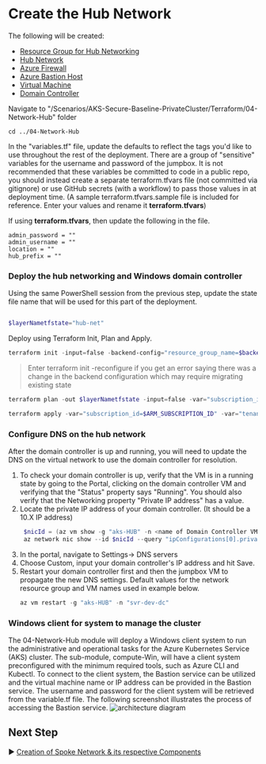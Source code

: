 # Create the Hub Network

The following will be created:
* [Resource Group for Hub Networking](./04-Network-Hub/hub-networking.tf)
* [Hub Network](./04-Network-Hub/hub-networking.tf)
* [Azure Firewall](./04-Network-Hub/firewall.tf)
* [Azure Bastion Host](./04-Network-Hub/hub-networking.tf)
* [Virtual Machine](./04-Network-Hub/dev-setup.tf)
* [Domain Controller](./04-Network-Hub/dev-setup-dc.tf)



Navigate to "/Scenarios/AKS-Secure-Baseline-PrivateCluster/Terraform/04-Network-Hub" folder
```
cd ../04-Network-Hub
```

In the "variables.tf" file, update the defaults to reflect the tags  you'd like to use throughout the rest of the deployment.  There are a group of "sensitive" variables for the username and password of the jumpbox.  It is not recommended that these variables be committed to code in a public repo, you should instead create a separate terraform.tfvars file (not committed via gitignore) or use GitHub secrets (with a workflow) to pass those values in at deployment time. (A sample terraform.tfvars.sample file is included for reference. Enter your values and rename it **terraform.tfvars**)

If using **terraform.tfvars**, then update the following in the file.

```
admin_password = ""
admin_username = ""
location = ""
hub_prefix = "" 
```

### Deploy the hub networking and Windows domain controller

Using the same PowerShell session from the previous step, update the state file name that will be used for this part of the deployment.

```PowerShell

$layerNametfstate="hub-net"

```

Deploy using Terraform Init, Plan and Apply. 

```PowerShell
terraform init -input=false -backend-config="resource_group_name=$backendResourceGroupName" -backend-config="storage_account_name=$backendStorageAccountName" -backend-config="container_name=$backendContainername" -backend-config="key=$layerNametfstate" -backend-config="subscription_id=$ARM_SUBSCRIPTION_ID" -backend-config="tenant_id=$tenantId" -backend-config="client_id=$servicePrincipalId" -backend-config="client_secret=$servicePrincipalKey"
```

> Enter terraform init -reconfigure if you get an error saying there was a change in the backend configuration which may require migrating existing state

```PowerShell
terraform plan -out $layerNametfstate -input=false -var="subscription_id=$ARM_SUBSCRIPTION_ID" -var="tenant_id=$tenantId" -var="client_id=$servicePrincipalId" -var="client_secret=$servicePrincipalKey" -var="resource_group_name=$backendResourceGroupName" -var="storage_account_name=$backendStorageAccountName" -var="container_name=$backendContainername" -var="access_key=$layerNametfstate"  
```

```PowerShell
terraform apply -var="subscription_id=$ARM_SUBSCRIPTION_ID" -var="tenant_id=$tenantId" -var="client_id=$servicePrincipalId" -var="client_secret=$servicePrincipalKey" -var="resource_group_name=$backendResourceGroupName" -var="storage_account_name=$backendStorageAccountName" -var="container_name=$backendContainername" -var="access_key=$layerNametfstate"
```

### Configure DNS on the hub network

After the domain controller is up and running, you will need to update the DNS on the virtual network to use the domain controller for resolution.

1. To check your domain controller is up, verify that the VM is in a running state by going to the Portal, clicking on the domain controller VM and verifying that the "Status" property says "Running". You should also verify that the Networking property "Private IP address" has a value. 
2. Locate the private IP address of your domain controller. (It should be a 10.X IP address)
   ```PowerShell
    $nicId = (az vm show -g "aks-HUB" -n <name of Domain Controller VM> --query "networkProfile.networkInterfaces[0].id")
    az network nic show --id $nicId --query "ipConfigurations[0].privateIpAddress"
   ```
3. In the portal, navigate to Settings-> DNS servers
4. Choose Custom, input your domain controller's IP address and hit Save. 
5. Restart your domain controller first and then the jumpbox VM to propagate the new DNS settings. Default values for the network resource group and VM names used in example below. 
   ```PowerShell
   az vm restart -g "aks-HUB" -n "svr-dev-dc"
   ```

### Windows client for system to manage the cluster
The 04-Network-Hub module will deploy a Windows client system to run the administrative and operational tasks for the Azure Kubernetes Service (AKS) cluster. The sub-module, compute-Win, will have a client system preconfigured with the minimum required tools, such as Azure CLI and Kubectl.
To connect to the client system, the Bastion service can be utilized and the virtual machine name or IP address can be provided in the Bastion service. The username and password for the client system will be retrieved from the variable.tf file. The following screenshot illustrates the process of accessing the Bastion service.
![architecture diagram](../../media/Screenshot_BastionService.jpg)


## Next Step

:arrow_forward: [Creation of Spoke Network & its respective Components](./05-network-lz.md)
